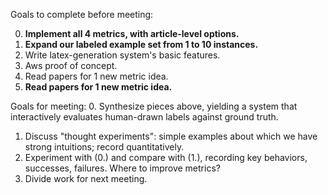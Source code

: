 Goals to complete before meeting:

0. **Implement all 4 metrics, with article-level options.**
1. **Expand our labeled example set from 1 to 10 instances.**
2. Write latex-generation system's basic features.
3. Aws proof of concept.
4. Read papers for 1 new metric idea.
5. **Read papers for 1 new metric idea.**

Goals for meeting:
0. Synthesize pieces above, yielding a system that interactively evaluates human-drawn labels against ground truth.
1. Discuss "thought experiments": simple examples about which we have strong intuitions; record quantitatively.
2. Experiment with (0.) and compare with (1.), recording key behaviors, successes, failures. Where to improve metrics?
3. Divide work for next meeting.
